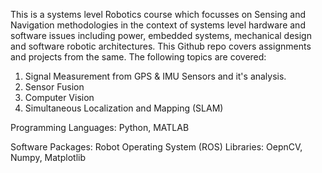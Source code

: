 This is a systems level Robotics course which focusses on Sensing and Navigation methodologies in the context of systems level hardware and software issues including power, embedded systems, mechanical design and software robotic architectures. This Github repo covers assignments and projects from the same. The following topics are covered:
1. Signal Measurement from GPS & IMU Sensors and it's analysis.
2. Sensor Fusion
3. Computer Vision
4. Simultaneous Localization and Mapping (SLAM)

Programming Languages: Python, MATLAB

Software Packages: Robot Operating System (ROS)
Libraries: OepnCV, Numpy, Matplotlib
